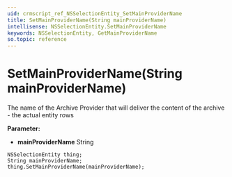 ```yaml
---
uid: crmscript_ref_NSSelectionEntity_SetMainProviderName
title: SetMainProviderName(String mainProviderName)
intellisense: NSSelectionEntity.SetMainProviderName
keywords: NSSelectionEntity, GetMainProviderName
so.topic: reference
---
```


# SetMainProviderName(String mainProviderName)

The name of the Archive Provider that will deliver the content of the archive - the actual entity rows

**Parameter:** 
 - **mainProviderName** String

```crmscript
NSSelectionEntity thing;
String mainProviderName;
thing.SetMainProviderName(mainProviderName);
```

